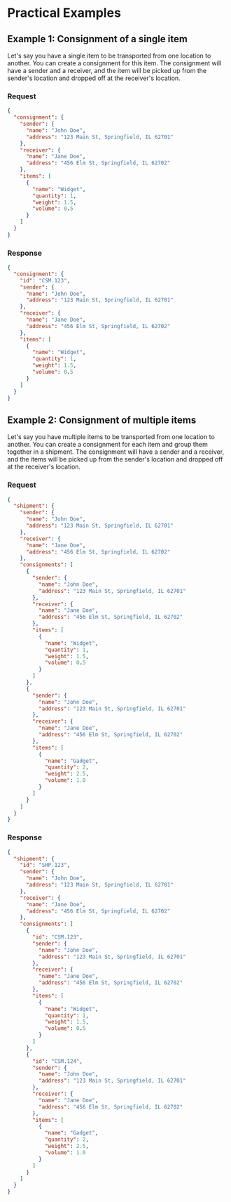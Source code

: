 # Practical Examples

## Example 1: Consignment of a single item

Let's say you have a single item to be transported from one location to another. You can create a consignment for this item. The consignment will have a sender and a receiver, and the item will be picked up from the sender's location and dropped off at the receiver's location.

### Request

```json
{
  "consignment": {
    "sender": {
      "name": "John Doe",
      "address": "123 Main St, Springfield, IL 62701"
    },
    "receiver": {
      "name": "Jane Doe",
      "address": "456 Elm St, Springfield, IL 62702"
    },
    "items": [
      {
        "name": "Widget",
        "quantity": 1,
        "weight": 1.5,
        "volume": 0.5
      }
    ]
  }
}
```

### Response

```json
{
  "consignment": {
    "id": "CSM.123",
    "sender": {
      "name": "John Doe",
      "address": "123 Main St, Springfield, IL 62701"
    },
    "receiver": {
      "name": "Jane Doe",
      "address": "456 Elm St, Springfield, IL 62702"
    },
    "items": [
      {
        "name": "Widget",
        "quantity": 1,
        "weight": 1.5,
        "volume": 0.5
      }
    ]
  }
}
```

## Example 2: Consignment of multiple items

Let's say you have multiple items to be transported from one location to another. You can create a consignment for each item and group them together in a shipment. The consignment will have a sender and a receiver, and the items will be picked up from the sender's location and dropped off at the receiver's location.

### Request

```json
{
  "shipment": {
    "sender": {
      "name": "John Doe",
      "address": "123 Main St, Springfield, IL 62701"
    },
    "receiver": {
      "name": "Jane Doe",
      "address": "456 Elm St, Springfield, IL 62702"
    },
    "consignments": [
      {
        "sender": {
          "name": "John Doe",
          "address": "123 Main St, Springfield, IL 62701"
        },
        "receiver": {
          "name": "Jane Doe",
          "address": "456 Elm St, Springfield, IL 62702"
        },
        "items": [
          {
            "name": "Widget",
            "quantity": 1,
            "weight": 1.5,
            "volume": 0.5
          }
        ]
      },
      {
        "sender": {
          "name": "John Doe",
          "address": "123 Main St, Springfield, IL 62701"
        },
        "receiver": {
          "name": "Jane Doe",
          "address": "456 Elm St, Springfield, IL 62702"
        },
        "items": [
          {
            "name": "Gadget",
            "quantity": 2,
            "weight": 2.5,
            "volume": 1.0
          }
        ]
      }
    ]
  }
}
```

### Response

```json
{
  "shipment": {
    "id": "SHP.123",
    "sender": {
      "name": "John Doe",
      "address": "123 Main St, Springfield, IL 62701"
    },
    "receiver": {
      "name": "Jane Doe",
      "address": "456 Elm St, Springfield, IL 62702"
    },
    "consignments": [
      {
        "id": "CSM.123",
        "sender": {
          "name": "John Doe",
          "address": "123 Main St, Springfield, IL 62701"
        },
        "receiver": {
          "name": "Jane Doe",
          "address": "456 Elm St, Springfield, IL 62702"
        },
        "items": [
          {
            "name": "Widget",
            "quantity": 1,
            "weight": 1.5,
            "volume": 0.5
          }
        ]
      },
      {
        "id": "CSM.124",
        "sender": {
          "name": "John Doe",
          "address": "123 Main St, Springfield, IL 62701"
        },
        "receiver": {
          "name": "Jane Doe",
          "address": "456 Elm St, Springfield, IL 62702"
        },
        "items": [
          {
            "name": "Gadget",
            "quantity": 2,
            "weight": 2.5,
            "volume": 1.0
          }
        ]
      }
    ]
  }
}
```